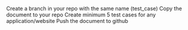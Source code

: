 Create a branch in your repo with the same name (test_case)
Copy the document to your repo
Create  minimum 5 test cases for any application/website 
Push the document to github
